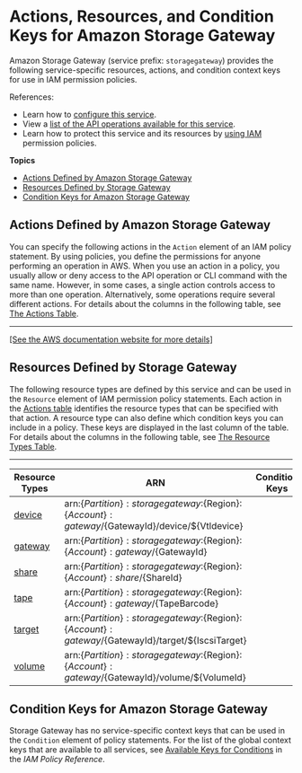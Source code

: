 # Actions, Resources, and Condition Keys for Amazon Storage Gateway<a name="list_amazonstoragegateway"></a>

Amazon Storage Gateway \(service prefix: `storagegateway`\) provides the following service\-specific resources, actions, and condition context keys for use in IAM permission policies\.

References:
+ Learn how to [configure this service](http://docs.aws.amazon.com/storagegateway/latest/userguide/)\.
+ View a [list of the API operations available for this service](http://docs.aws.amazon.com/storagegateway/latest/APIReference/)\.
+ Learn how to protect this service and its resources by [using IAM](http://docs.aws.amazon.com/storagegateway/latest/userguide/UsingIAMWithStorageGateway.html) permission policies\.

**Topics**
+ [Actions Defined by Amazon Storage Gateway](#amazonstoragegateway-actions-as-permissions)
+ [Resources Defined by Storage Gateway](#amazonstoragegateway-resources-for-iam-policies)
+ [Condition Keys for Amazon Storage Gateway](#amazonstoragegateway-policy-keys)

## Actions Defined by Amazon Storage Gateway<a name="amazonstoragegateway-actions-as-permissions"></a>

You can specify the following actions in the `Action` element of an IAM policy statement\. By using policies, you define the permissions for anyone performing an operation in AWS\. When you use an action in a policy, you usually allow or deny access to the API operation or CLI command with the same name\. However, in some cases, a single action controls access to more than one operation\. Alternatively, some operations require several different actions\. For details about the columns in the following table, see [The Actions Table](reference_policies_actions-resources-contextkeys.md#actions_table)\.


****  
[\[See the AWS documentation website for more details\]](http://docs.aws.amazon.com/IAM/latest/UserGuide/list_amazonstoragegateway.html)

## Resources Defined by Storage Gateway<a name="amazonstoragegateway-resources-for-iam-policies"></a>

The following resource types are defined by this service and can be used in the `Resource` element of IAM permission policy statements\. Each action in the [Actions table](#amazonstoragegateway-actions-as-permissions) identifies the resource types that can be specified with that action\. A resource type can also define which condition keys you can include in a policy\. These keys are displayed in the last column of the table\. For details about the columns in the following table, see [The Resource Types Table](reference_policies_actions-resources-contextkeys.md#resources_table)\.


****  

| Resource Types | ARN | Condition Keys | 
| --- | --- | --- | 
|   [ device ](http://docs.aws.amazon.com/storagegateway/latest/userguide/resource_vtl-devices.html)  |  arn:$\{Partition\}:storagegateway:$\{Region\}:$\{Account\}:gateway/$\{GatewayId\}/device/$\{Vtldevice\}  |  | 
|   [ gateway ](http://docs.aws.amazon.com/storagegateway/latest/userguide/StorageGatewayConcepts.html)  |  arn:$\{Partition\}:storagegateway:$\{Region\}:$\{Account\}:gateway/$\{GatewayId\}  |  | 
|   [ share ](http://docs.aws.amazon.com/storagegateway/latest/userguide/GettingStartedCreateFileShare.html)  |  arn:$\{Partition\}:storagegateway:$\{Region\}:$\{Account\}:share/$\{ShareId\}  |  | 
|   [ tape ](http://docs.aws.amazon.com/storagegateway/latest/userguide/StorageGatewayConcepts.html#storage-gateway-vtl-concepts)  |  arn:$\{Partition\}:storagegateway:$\{Region\}:$\{Account\}:gateway/$\{TapeBarcode\}  |  | 
|   [ target ](http://docs.aws.amazon.com/storagegateway/latest/userguide/GettingStartedCreateVolumes.html)  |  arn:$\{Partition\}:storagegateway:$\{Region\}:$\{Account\}:gateway/$\{GatewayId\}/target/$\{IscsiTarget\}  |  | 
|   [ volume ](http://docs.aws.amazon.com/storagegateway/latest/userguide/StorageGatewayConcepts.html#volume-gateway-concepts)  |  arn:$\{Partition\}:storagegateway:$\{Region\}:$\{Account\}:gateway/$\{GatewayId\}/volume/$\{VolumeId\}  |  | 

## Condition Keys for Amazon Storage Gateway<a name="amazonstoragegateway-policy-keys"></a>

Storage Gateway has no service\-specific context keys that can be used in the `Condition` element of policy statements\. For the list of the global context keys that are available to all services, see [Available Keys for Conditions](reference_policies_condition-keys.html#AvailableKeys) in the *IAM Policy Reference*\.
